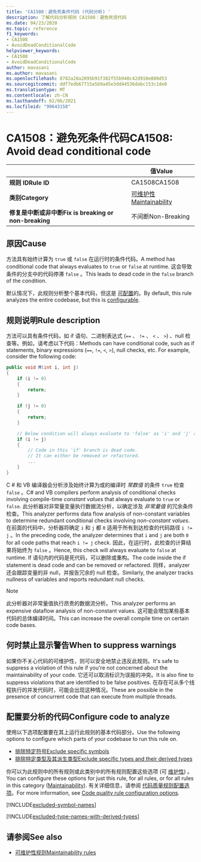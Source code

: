 ```yaml
---
title: 'CA1508：避免死条件代码 (代码分析) '
description: 了解代码分析规则 CA1508：避免死信代码
ms.date: 04/23/2020
ms.topic: reference
f1_keywords:
- CA1508
- AvoidDeadConditionalCode
helpviewer_keywords:
- CA1508
- AvoidDeadConditionalCode
author: mavasani
ms.author: mavasani
ms.openlocfilehash: 8782a28a2095b91f382f55b940c42d910e880d53
ms.sourcegitcommit: ddf7edb67715a5b9a45e3dd44536dabc153c1de0
ms.translationtype: MT
ms.contentlocale: zh-CN
ms.lasthandoff: 02/06/2021
ms.locfileid: "99643158"
---
```

# <a name="ca1508-avoid-dead-conditional-code"></a><span data-ttu-id="3c2fc-103">CA1508：避免死条件代码</span><span class="sxs-lookup"><span data-stu-id="3c2fc-103">CA1508: Avoid dead conditional code</span></span>

| | <span data-ttu-id="3c2fc-104">值</span><span class="sxs-lookup"><span data-stu-id="3c2fc-104">Value</span></span> |
|-|-|
| <span data-ttu-id="3c2fc-105">**规则 ID**</span><span class="sxs-lookup"><span data-stu-id="3c2fc-105">**Rule ID**</span></span> |<span data-ttu-id="3c2fc-106">CA1508</span><span class="sxs-lookup"><span data-stu-id="3c2fc-106">CA1508</span></span>|
| <span data-ttu-id="3c2fc-107">**类别**</span><span class="sxs-lookup"><span data-stu-id="3c2fc-107">**Category**</span></span> |[<span data-ttu-id="3c2fc-108">可维护性</span><span class="sxs-lookup"><span data-stu-id="3c2fc-108">Maintainability</span></span>](maintainability-warnings.md)|
| <span data-ttu-id="3c2fc-109">**修复是中断或非中断**</span><span class="sxs-lookup"><span data-stu-id="3c2fc-109">**Fix is breaking or non-breaking**</span></span> |<span data-ttu-id="3c2fc-110">不间断</span><span class="sxs-lookup"><span data-stu-id="3c2fc-110">Non-Breaking</span></span>|

## <a name="cause"></a><span data-ttu-id="3c2fc-111">原因</span><span class="sxs-lookup"><span data-stu-id="3c2fc-111">Cause</span></span>

<span data-ttu-id="3c2fc-112">方法具有始终计算为 `true` 或 `false` 在运行时的条件代码。</span><span class="sxs-lookup"><span data-stu-id="3c2fc-112">A method has conditional code that always evaluates to `true` or `false` at runtime.</span></span> <span data-ttu-id="3c2fc-113">这会导致条件的分支中的代码停滞 `false` 。</span><span class="sxs-lookup"><span data-stu-id="3c2fc-113">This leads to dead code in the `false` branch of the condition.</span></span>

<span data-ttu-id="3c2fc-114">默认情况下，此规则分析整个基本代码，但这是 [可配置](#configure-code-to-analyze)的。</span><span class="sxs-lookup"><span data-stu-id="3c2fc-114">By default, this rule analyzes the entire codebase, but this is [configurable](#configure-code-to-analyze).</span></span>

## <a name="rule-description"></a><span data-ttu-id="3c2fc-115">规则说明</span><span class="sxs-lookup"><span data-stu-id="3c2fc-115">Rule description</span></span>

<span data-ttu-id="3c2fc-116">方法可以具有条件代码，如 if 语句、二进制表达式 (`==` 、 `!=` 、 `<` 、 `>`) 、null 检查等。例如，请考虑以下代码：</span><span class="sxs-lookup"><span data-stu-id="3c2fc-116">Methods can have conditional code, such as if statements, binary expressions (`==`, `!=`, `<`, `>`), null checks, etc. For example, consider the following code:</span></span>

```csharp
public void M(int i, int j)
{
    if (i != 0)
    {
        return;
    }

    if (j != 0)
    {
        return;
    }

    // Below condition will always evaluate to 'false' as 'i' and 'j' are both '0' here.
    if (i != j)
    {
        // Code in this 'if' branch is dead code.
        // It can either be removed or refactored.
        ...
    }
}
```

<span data-ttu-id="3c2fc-117">C # 和 VB 编译器会分析涉及始终计算为或的编译时 _常数值_ 的条件 `true` 检查 `false` 。</span><span class="sxs-lookup"><span data-stu-id="3c2fc-117">C# and VB compilers perform analysis of conditional checks involving compile-time _constant values_ that always evaluate to `true` or `false`.</span></span> <span data-ttu-id="3c2fc-118">此分析器对非常量变量执行数据流分析，以确定涉及 _非常量值_ 的冗余条件检查。</span><span class="sxs-lookup"><span data-stu-id="3c2fc-118">This analyzer performs data flow analysis of non-constant variables to determine redundant conditional checks involving _non-constant values_.</span></span> <span data-ttu-id="3c2fc-119">在前面的代码中，分析器将确定 `i` 和 `j` 都 `0` 适用于所有到达检查的代码路径 `i != j` 。</span><span class="sxs-lookup"><span data-stu-id="3c2fc-119">In the preceding code, the analyzer determines that `i` and `j` are both `0` for all code paths that reach `i != j` check.</span></span> <span data-ttu-id="3c2fc-120">因此，在运行时，此检查的计算结果将始终为 `false` 。</span><span class="sxs-lookup"><span data-stu-id="3c2fc-120">Hence, this check will always evaluate to `false` at runtime.</span></span> <span data-ttu-id="3c2fc-121">If 语句内的代码是死代码，可以删除或重构。</span><span class="sxs-lookup"><span data-stu-id="3c2fc-121">The code inside the if statement is dead code and can be removed or refactored.</span></span> <span data-ttu-id="3c2fc-122">同样，analyzer 还会跟踪变量的非 null，并报告冗余的 null 检查。</span><span class="sxs-lookup"><span data-stu-id="3c2fc-122">Similarly, the analyzer tracks nullness of variables and reports redundant null checks.</span></span>

> [!NOTE]
> <span data-ttu-id="3c2fc-123">此分析器对非常量值执行昂贵的数据流分析。</span><span class="sxs-lookup"><span data-stu-id="3c2fc-123">This analyzer performs an expensive dataflow analysis of non-constant values.</span></span> <span data-ttu-id="3c2fc-124">这可能会增加某些基本代码的总体编译时间。</span><span class="sxs-lookup"><span data-stu-id="3c2fc-124">This can increase the overall compile time on certain code bases.</span></span>

## <a name="when-to-suppress-warnings"></a><span data-ttu-id="3c2fc-125">何时禁止显示警告</span><span class="sxs-lookup"><span data-stu-id="3c2fc-125">When to suppress warnings</span></span>

<span data-ttu-id="3c2fc-126">如果你不关心代码的可维护性，则可以安全地禁止违反此规则。</span><span class="sxs-lookup"><span data-stu-id="3c2fc-126">It's safe to suppress a violation of this rule if you're not concerned about the maintainability of your code.</span></span> <span data-ttu-id="3c2fc-127">它还可以取消标识为误报的冲突。</span><span class="sxs-lookup"><span data-stu-id="3c2fc-127">It is also fine to suppress violations that are identified to be false positives.</span></span> <span data-ttu-id="3c2fc-128">在存在可从多个线程执行的并发代码时，可能会出现这种情况。</span><span class="sxs-lookup"><span data-stu-id="3c2fc-128">These are possible in the presence of concurrent code that can execute from multiple threads.</span></span>

## <a name="configure-code-to-analyze"></a><span data-ttu-id="3c2fc-129">配置要分析的代码</span><span class="sxs-lookup"><span data-stu-id="3c2fc-129">Configure code to analyze</span></span>

<span data-ttu-id="3c2fc-130">使用以下选项配置要在其上运行此规则的基本代码部分。</span><span class="sxs-lookup"><span data-stu-id="3c2fc-130">Use the following options to configure which parts of your codebase to run this rule on.</span></span>

- [<span data-ttu-id="3c2fc-131">排除特定符号</span><span class="sxs-lookup"><span data-stu-id="3c2fc-131">Exclude specific symbols</span></span>](#exclude-specific-symbols)
- [<span data-ttu-id="3c2fc-132">排除特定类型及其派生类型</span><span class="sxs-lookup"><span data-stu-id="3c2fc-132">Exclude specific types and their derived types</span></span>](#exclude-specific-types-and-their-derived-types)

<span data-ttu-id="3c2fc-133">你可以为此规则中的所有规则或此类别中的所有规则配置这些选项 (可 [维护性](maintainability-warnings.md)) 。</span><span class="sxs-lookup"><span data-stu-id="3c2fc-133">You can configure these options for just this rule, for all rules, or for all rules in this category ([Maintainability](maintainability-warnings.md)).</span></span> <span data-ttu-id="3c2fc-134">有关详细信息，请参阅 [代码质量规则配置选项](../code-quality-rule-options.md)。</span><span class="sxs-lookup"><span data-stu-id="3c2fc-134">For more information, see [Code quality rule configuration options](../code-quality-rule-options.md).</span></span>

[!INCLUDE[excluded-symbol-names](~/includes/code-analysis/excluded-symbol-names.md)]

[!INCLUDE[excluded-type-names-with-derived-types](~/includes/code-analysis/excluded-type-names-with-derived-types.md)]

## <a name="see-also"></a><span data-ttu-id="3c2fc-135">请参阅</span><span class="sxs-lookup"><span data-stu-id="3c2fc-135">See also</span></span>

- [<span data-ttu-id="3c2fc-136">可维护性规则</span><span class="sxs-lookup"><span data-stu-id="3c2fc-136">Maintainability rules</span></span>](maintainability-warnings.md)
